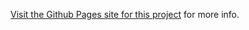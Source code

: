 [Visit the Github Pages site for this project](http://kevwil.github.com/gityup-lua/) for more info.
